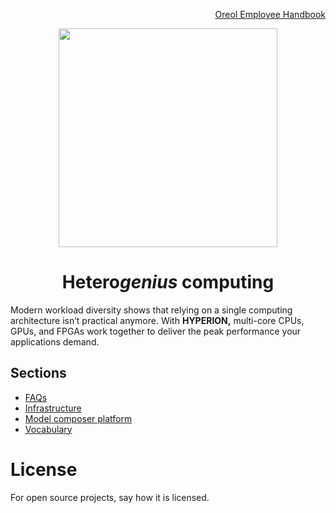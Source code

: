 <p align="right">
<a href="https://github.com/oreol-ag/employee-handbook">Oreol Employee Handbook</a>
</p>

<p align="center">
<img src="https://github.com/oreol-ag/hyperion/blob/main/Hyperion.png" align="center" width="350">
</p>

<h1 align="center">
  Hetero<i>genius</i> computing
</h1>

Modern workload diversity shows that relying on a single computing architecture isn’t practical anymore. With **HYPERION,** multi-core CPUs, GPUs, and FPGAs work together to deliver the peak performance your applications demand.

## Sections
* [FAQs](./faqs.md)
* [Infrastructure]()
* [Model composer platform]()
* [Vocabulary](./vocabulary.md)

# License
For open source projects, say how it is licensed.